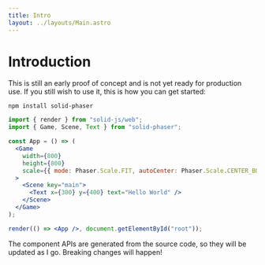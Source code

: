 ```yaml
---
title: Intro
layout: ../layouts/Main.astro
---
```


# Introduction

This is still an early proof of concept and is not yet ready for production use. If you still wish to use it, this is how you can get started:

```
npm install solid-phaser
```

```jsx
import { render } from "solid-js/web";
import { Game, Scene, Text } from "solid-phaser";

const App = () => (
  <Game
    width={800}
    height={800}
    scale={{ mode: Phaser.Scale.FIT, autoCenter: Phaser.Scale.CENTER_BOTH }}
  >
    <Scene key="main">
      <Text x={300} y={400} text="Hello World" />
    </Scene>
  </Game>
);

render(() => <App />, document.getElementById("root"));
```

The component APIs are generated from the source code, so they will be updated as I go. Breaking changes will happen!

